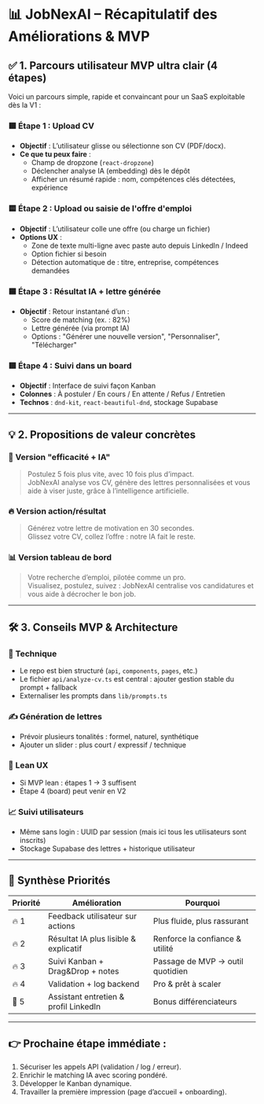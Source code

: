 
# 📊 JobNexAI – Récapitulatif des Améliorations & MVP

## ✅ 1. Parcours utilisateur MVP ultra clair (4 étapes)

Voici un parcours simple, rapide et convaincant pour un SaaS exploitable dès la V1 :

### 🟩 Étape 1 : Upload CV
- **Objectif** : L’utilisateur glisse ou sélectionne son CV (PDF/docx).
- **Ce que tu peux faire** :
  - Champ de dropzone (`react-dropzone`)
  - Déclencher analyse IA (embedding) dès le dépôt
  - Afficher un résumé rapide : nom, compétences clés détectées, expérience

### 🟨 Étape 2 : Upload ou saisie de l'offre d'emploi
- **Objectif** : L’utilisateur colle une offre (ou charge un fichier)
- **Options UX** :
  - Zone de texte multi-ligne avec paste auto depuis LinkedIn / Indeed
  - Option fichier si besoin
  - Détection automatique de : titre, entreprise, compétences demandées

### 🟦 Étape 3 : Résultat IA + lettre générée
- **Objectif** : Retour instantané d’un :
  - Score de matching (ex. : 82%)
  - Lettre générée (via prompt IA)
  - Options : "Générer une nouvelle version", "Personnaliser", "Télécharger"

### 🟥 Étape 4 : Suivi dans un board
- **Objectif** : Interface de suivi façon Kanban
- **Colonnes** : À postuler / En cours / En attente / Refus / Entretien
- **Technos** : `dnd-kit`, `react-beautiful-dnd`, stockage Supabase

---

## 💡 2. Propositions de valeur concrètes

### 🧠 Version "efficacité + IA"
> Postulez 5 fois plus vite, avec 10 fois plus d’impact.  
> JobNexAI analyse vos CV, génère des lettres personnalisées et vous aide à viser juste, grâce à l’intelligence artificielle.

### 🔥 Version action/résultat
> Générez votre lettre de motivation en 30 secondes.  
> Glissez votre CV, collez l’offre : notre IA fait le reste.

### 📊 Version tableau de bord
> Votre recherche d’emploi, pilotée comme un pro.  
> Visualisez, postulez, suivez : JobNexAI centralise vos candidatures et vous aide à décrocher le bon job.

---

## 🛠️ 3. Conseils MVP & Architecture

### 🔧 Technique
- Le repo est bien structuré (`api`, `components`, `pages`, etc.)
- Le fichier `api/analyze-cv.ts` est central : ajouter gestion stable du prompt + fallback
- Externaliser les prompts dans `lib/prompts.ts`

### ✍️ Génération de lettres
- Prévoir plusieurs tonalités : formel, naturel, synthétique
- Ajouter un slider : plus court / expressif / technique

### 🧪 Lean UX
- Si MVP lean : étapes 1 → 3 suffisent
- Étape 4 (board) peut venir en V2

### 📈 Suivi utilisateurs
- Même sans login : UUID par session (mais ici tous les utilisateurs sont inscrits)
- Stockage Supabase des lettres + historique utilisateur

---

## 📌 Synthèse Priorités

| Priorité | Amélioration                          | Pourquoi                         |
|----------|----------------------------------------|----------------------------------|
| 🔥 1     | Feedback utilisateur sur actions       | Plus fluide, plus rassurant      |
| 🔥 2     | Résultat IA plus lisible & explicatif  | Renforce la confiance & utilité  |
| 🔥 3     | Suivi Kanban + Drag&Drop + notes       | Passage de MVP → outil quotidien |
| 🔥 4     | Validation + log backend               | Pro & prêt à scaler              |
| 🌱 5     | Assistant entretien & profil LinkedIn  | Bonus différenciateurs           |

---

## 👉 Prochaine étape immédiate :
1. Sécuriser les appels API (validation / log / erreur).
2. Enrichir le matching IA avec scoring pondéré.
3. Développer le Kanban dynamique.
4. Travailler la première impression (page d’accueil + onboarding).
